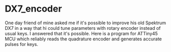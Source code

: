 # DX7_encoder
One day friend of mine asked me if it's possible to improve his old Spektrum DX7
in a way that hi could tune parameters with rotary encoder instead of usual keys. I answered that it's possible.
Here is a program for ATTiny45 MCU which reliably reads the quadrature encoder and generates accurate pulses for keys.
